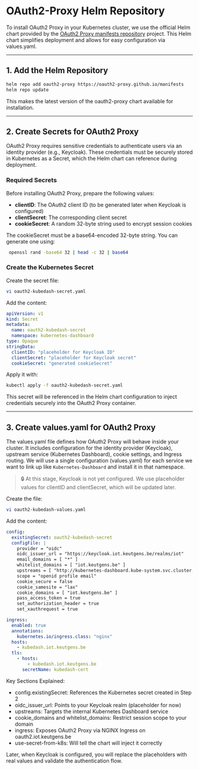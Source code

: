 # OAuth2-Proxy Helm Repository
To install OAuth2 Proxy in your Kubernetes cluster, we use the official Helm chart provided by the [OAuth2 Proxy manifests repository](https://github.com/oauth2-proxy/manifests) project. This Helm chart simplifies deployment and allows for easy configuration via values.yaml.

---

## 1. Add the Helm Repository
```bash
helm repo add oauth2-proxy https://oauth2-proxy.github.io/manifests
helm repo update
```
This makes the latest version of the oauth2-proxy chart available for installation.

---

## 2. Create Secrets for OAuth2 Proxy
OAuth2 Proxy requires sensitive credentials to authenticate users via an identity provider (e.g., Keycloak). These credentials must be securely stored in Kubernetes as a Secret, which the Helm chart can reference during deployment.

### Required Secrets
Before installing OAuth2 Proxy, prepare the following values:
- **clientID**: The OAuth2 client ID (to be generated later when Keycloak is configured)
- **clientSecret**: The corresponding client secret
- **cookieSecret**: A random 32-byte string used to encrypt session cookies

The cookieSecret must be a base64-encoded 32-byte string. You can generate one using:
```bash
 openssl rand -base64 32 | head -c 32 | base64
```

### Create the Kubernetes Secret
Create the secret file:
```bash
vi oauth2-kubedash-secret.yaml
```
Add the content:
```yaml
apiVersion: v1
kind: Secret
metadata:
  name: oauth2-kubedash-secret
  namespace: kubernetes-dashboard
type: Opaque
stringData:
  clientID: "placeholder for Keycloak ID"
  clientSecret: "placeholder for Keycloak secret"
  cookieSecret: "generated cookieSecret"
```

Apply it with:
```bash
kubectl apply -f oauth2-kubedash-secret.yaml
```
This secret will be referenced in the Helm chart configuration to inject credentials securely into the OAuth2 Proxy container.

---

## 3. Create values.yaml for OAuth2 Proxy
The values.yaml file defines how OAuth2 Proxy will behave inside your cluster. It includes configuration for the identity provider (Keycloak), upstream service (Kubernetes Dashboard), cookie settings, and Ingress routing. We will use a single configuration (values.yaml) for each service we want to link up like `Kubernetes-Dashboard` and install it in that namespace.

> 🔒 At this stage, Keycloak is not yet configured. We use placeholder values for clientID and clientSecret, which will be updated later.

Create the file:
```bash
vi oauth2-kubedash-values.yaml
```
Add the content:
```yaml
config:
  existingSecret: oauth2-kubedash-secret
  configFile: |
    provider = "oidc"
    oidc_issuer_url = "https://keycloak.iot.keutgens.be/realms/iot"
    email_domains = [ "*" ]
    whitelist_domains = [ "iot.keutgens.be" ]
    upstreams = [ "http://kubernetes-dashboard.kube-system.svc.cluster.local:80" ]
    scope = "openid profile email"
    cookie_secure = false
    cookie_samesite = "lax"
    cookie_domains = [ "iot.keutgens.be" ]
    pass_access_token = true
    set_authorization_header = true
    set_xauthrequest = true

ingress:
  enabled: true
  annotations:
    kubernetes.io/ingress.class: "nginx"
  hosts:
    - kubedash.iot.keutgens.be
  tls:
    - hosts:
        - kubedash.iot.keutgens.be
      secretName: kubedash-cert
```
Key Sections Explained:
- config.existingSecret: References the Kubernetes secret created in Step 2
- oidc_issuer_url: Points to your Keycloak realm (placeholder for now)
- upstreams: Targets the internal Kubernetes Dashboard service
- cookie_domains and whitelist_domains: Restrict session scope to your domain
- ingress: Exposes OAuth2 Proxy via NGINX Ingress on oauth2.iot.keutgens.be
- use-secret-from-k8s: Will tell the chart will inject it correctly

Later, when Keycloak is configured, you will replace the placeholders with real values and validate the authentication flow.



